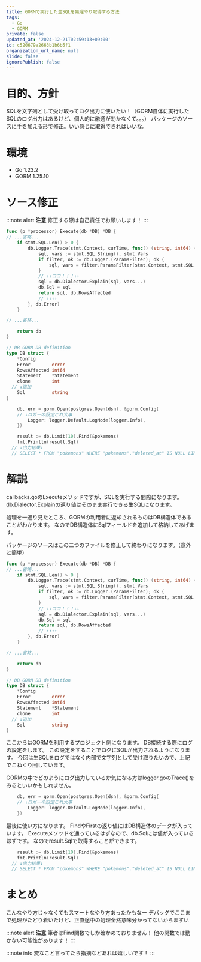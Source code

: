 ```yaml
---
title: GORMで実行した生SQLを無理やり取得する方法
tags:
  - Go
  - GORM
private: false
updated_at: '2024-12-21T02:59:13+09:00'
id: c520679a2663b1b6b5f1
organization_url_name: null
slide: false
ignorePublish: false
---
```


# 目的、方針
SQLを文字列として受け取ってログ出力に使いたい！（GORM自体に実行したSQLのログ出力はあるけど、個人的に融通が効かなくて。。。）
パッケージのソースに手を加える形で修正。いい感じに取得できればいいな。

# 環境
- Go    1.23.2
- GORM  1.25.10

# ソース修正

:::note alert
**注意**
修正する際は自己責任でお願いします！
:::

```go:callbacks.go
func (p *processor) Execute(db *DB) *DB {
// ...省略...
	if stmt.SQL.Len() > 0 {
		db.Logger.Trace(stmt.Context, curTime, func() (string, int64) {
			sql, vars := stmt.SQL.String(), stmt.Vars
			if filter, ok := db.Logger.(ParamsFilter); ok {
				sql, vars = filter.ParamsFilter(stmt.Context, stmt.SQL.String(), stmt.Vars...)
			}
            // ↓↓ココ！！！↓↓
			sql = db.Dialector.Explain(sql, vars...)
			db.Sql = sql
			return sql, db.RowsAffected
            // ↑↑↑↑
		}, db.Error)
	}

// ...省略...

	return db
}
```

```go:gorm.go
// DB GORM DB definition
type DB struct {
	*Config
	Error        error
	RowsAffected int64
	Statement    *Statement
	clone        int
  // ↓追加
	Sql          string
}
```

```go:db.go
	db, err = gorm.Open(postgres.Open(dsn), &gorm.Config{
    // ↓ロガーの設定これ大事
		Logger: logger.Default.LogMode(logger.Info),
	})
```

```go:select.go
	result := db.Limit(10).Find(&pokemons)
	fmt.Println(result.Sql)
  // ↓出力結果↓
  // SELECT * FROM "pokemons" WHERE "pokemons"."deleted_at" IS NULL LIMIT 10
```

# 解説

callbacks.goのExecuteメソッドですが、SQLを実行する間際になります。
db.Dialector.Explainの返り値はそのまま実行できる生SQLになります。

処理を一通り見たところ、GORMの利用者に返却されるものはDB構造体であることがわかります。
なのでDB構造体にSqlフィールドを追加して格納してあげます。

パッケージのソースはこの二つのファイルを修正して終わりになります。（意外と簡単）

```go:callbacks.go
func (p *processor) Execute(db *DB) *DB {
// ...省略...
	if stmt.SQL.Len() > 0 {
		db.Logger.Trace(stmt.Context, curTime, func() (string, int64) {
			sql, vars := stmt.SQL.String(), stmt.Vars
			if filter, ok := db.Logger.(ParamsFilter); ok {
				sql, vars = filter.ParamsFilter(stmt.Context, stmt.SQL.String(), stmt.Vars...)
			}
            // ↓↓ココ！！！↓↓
			sql = db.Dialector.Explain(sql, vars...)
			db.Sql = sql
			return sql, db.RowsAffected
            // ↑↑↑↑
		}, db.Error)
	}

// ...省略...

	return db
}
```

```go:gorm.go
// DB GORM DB definition
type DB struct {
	*Config
	Error        error
	RowsAffected int64
	Statement    *Statement
	clone        int
  // ↓追加
	Sql          string
}
```

ここからはGORMを利用するプロジェクト側になります。
DB接続する際にログの設定をします。
この設定をすることでログにSQLが出力されるようになります。
今回は生SQLをログではなく内部で文字列として受け取りたいので、上記でこねくり回しています。

GORMの中でどのようにログ出力しているか気になる方はlogger.goのTrace()をみるといいかもしれません。

```go:db.go
	db, err = gorm.Open(postgres.Open(dsn), &gorm.Config{
    // ↓ロガーの設定これ大事
		Logger: logger.Default.LogMode(logger.Info),
	})
```

最後に使い方になります。
FindやFirstの返り値にはDB構造体のデータが入っています。
Executeメソッドを通っているはずなので、db.Sqlには値が入っているはずです。
なのでresult.Sqlで取得することができます。

```go:select.go
	result := db.Limit(10).Find(&pokemons)
	fmt.Println(result.Sql)
  // ↓出力結果↓
  // SELECT * FROM "pokemons" WHERE "pokemons"."deleted_at" IS NULL LIMIT 10
```

# まとめ

こんなやり方じゃなくてもスマートなやり方あったかもなー
デバッグでここまで処理がたどり着いたけど、正直途中の処理全然意味分かってないからまずい

:::note alert
**注意**
筆者はFind関数でしか確かめておりません！
他の関数では動かない可能性があります！
:::

:::note info
変なこと言ってたら指摘などあれば嬉しいです！
:::
